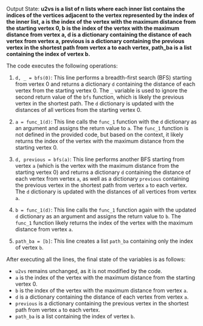 Output State: **u2vs is a list of n lists where each inner list contains the indices of the vertices adjacent to the vertex represented by the index of the inner list, a is the index of the vertex with the maximum distance from the starting vertex 0, b is the index of the vertex with the maximum distance from vertex a, d is a dictionary containing the distance of each vertex from vertex a, previous is a dictionary containing the previous vertex in the shortest path from vertex a to each vertex, path_ba is a list containing the index of vertex b.**

The code executes the following operations:

1. `d, _ = bfs(0)`: This line performs a breadth-first search (BFS) starting from vertex 0 and returns a dictionary `d` containing the distance of each vertex from the starting vertex 0. The `_` variable is used to ignore the second return value of the `bfs` function, which is likely the previous vertex in the shortest path. The `d` dictionary is updated with the distances of all vertices from the starting vertex 0.

2. `a = func_1(d)`: This line calls the `func_1` function with the `d` dictionary as an argument and assigns the return value to `a`. The `func_1` function is not defined in the provided code, but based on the context, it likely returns the index of the vertex with the maximum distance from the starting vertex 0.

3. `d, previous = bfs(a)`: This line performs another BFS starting from vertex `a` (which is the vertex with the maximum distance from the starting vertex 0) and returns a dictionary `d` containing the distance of each vertex from vertex `a`, as well as a dictionary `previous` containing the previous vertex in the shortest path from vertex `a` to each vertex. The `d` dictionary is updated with the distances of all vertices from vertex `a`.

4. `b = func_1(d)`: This line calls the `func_1` function again with the updated `d` dictionary as an argument and assigns the return value to `b`. The `func_1` function likely returns the index of the vertex with the maximum distance from vertex `a`.

5. `path_ba = [b]`: This line creates a list `path_ba` containing only the index of vertex `b`.

After executing all the lines, the final state of the variables is as follows:

* `u2vs` remains unchanged, as it is not modified by the code.
* `a` is the index of the vertex with the maximum distance from the starting vertex 0.
* `b` is the index of the vertex with the maximum distance from vertex `a`.
* `d` is a dictionary containing the distance of each vertex from vertex `a`.
* `previous` is a dictionary containing the previous vertex in the shortest path from vertex `a` to each vertex.
* `path_ba` is a list containing the index of vertex `b`.